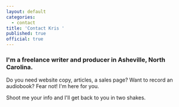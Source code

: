 ```yaml
---
layout: default
categories:
  - contact
title: 'Contact Kris '
published: true
official: true
---
```



### I'm a freelance writer and producer in Asheville, North Carolina.

Do you need website copy, articles, a sales page? Want to record an audiobook? Fear not! I'm here for you.  

Shoot me your info and I'll get back to you in two shakes. 


